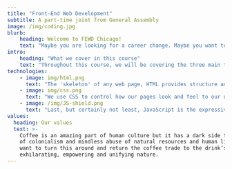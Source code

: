 ```yaml
---
title: "Front-End Web Development"
subtitle: A part-time joint from General Assembly
image: /img/coding.jpg
blurb:
    heading: Welcome to FEWD Chicago!
    text: "Maybe you are looking for a career change. Maybe you want to level-up in your current job. Perhaps your job has nothing to do with why you are here and you are simply curious and want to be able to build your own web projects."
intro:
    heading: "What we cover in this course"
    text: "Throughout this course, we will be covering the three main technologies that power the front-end of the web: HTML, CSS and JavaScript."
technologies:
    - image: img/html.png
      text: "The 'skeleton' of any web page, HTML provides structure and hierarchy for our layouts."
    - image: img/css.png
      text: "We use CSS to control how our pages look and feel to our users. By the end of the course, you may just feel like a magician given the power of this language."
    - image: /img/JS-shield.png
      text: "Last, but certainly not least, JavaScript is the expressive, dynamic language that powers everything from interactions and animations to server-side code."
values:
  heading: Our values
  text: >-
    Coffee is an amazing part of human culture but it has a dark side too – one
    of colonialism and mindless abuse of natural resources and human lives. We
    want to turn this around and return the coffee trade to the drink’s
    exhilarating, empowering and unifying nature.
---
```


